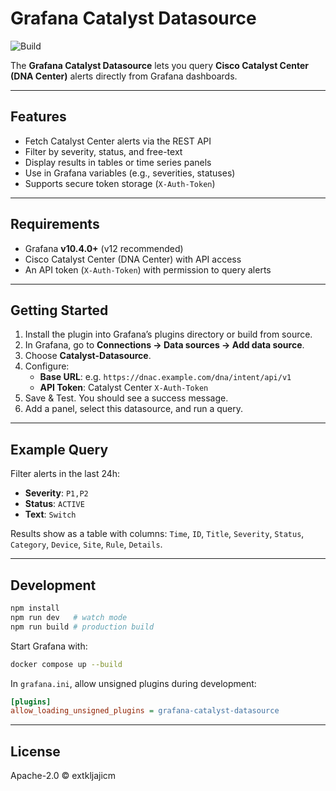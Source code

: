 # Grafana Catalyst Datasource

![Build](https://github.com/extkljajicm/grafana-catalyst-datasource/actions/workflows/ci.yml/badge.svg?branch=main)

The **Grafana Catalyst Datasource** lets you query **Cisco Catalyst Center (DNA Center)** alerts directly from Grafana dashboards.

---

## Features

- Fetch Catalyst Center alerts via the REST API
- Filter by severity, status, and free-text
- Display results in tables or time series panels
- Use in Grafana variables (e.g., severities, statuses)
- Supports secure token storage (`X-Auth-Token`)

---

## Requirements

- Grafana **v10.4.0+** (v12 recommended)
- Cisco Catalyst Center (DNA Center) with API access
- An API token (`X-Auth-Token`) with permission to query alerts

---

## Getting Started

1. Install the plugin into Grafana’s plugins directory or build from source.
2. In Grafana, go to **Connections → Data sources → Add data source**.
3. Choose **Catalyst-Datasource**.
4. Configure:
   - **Base URL**: e.g. `https://dnac.example.com/dna/intent/api/v1`
   - **API Token**: Catalyst Center `X-Auth-Token`
5. Save & Test. You should see a success message.
6. Add a panel, select this datasource, and run a query.

---

## Example Query

Filter alerts in the last 24h:

- **Severity**: `P1,P2`
- **Status**: `ACTIVE`
- **Text**: `Switch`

Results show as a table with columns:
`Time`, `ID`, `Title`, `Severity`, `Status`, `Category`, `Device`, `Site`, `Rule`, `Details`.

---

## Development

```bash
npm install
npm run dev   # watch mode
npm run build # production build
```

Start Grafana with:
```bash
docker compose up --build
```

In `grafana.ini`, allow unsigned plugins during development:
```ini
[plugins]
allow_loading_unsigned_plugins = grafana-catalyst-datasource
```

---

## License

Apache-2.0 © extkljajicm
